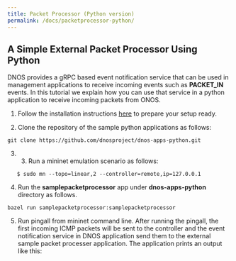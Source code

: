 ```yaml
---
title: Packet Processor (Python version)
permalink: /docs/packetprocessor-python/ 
---
```


## A Simple External Packet Processor Using Python

DNOS provides a gRPC based event notification service that can be used in management applications to receive incoming events such as **PACKET_IN** events. In this tutorial we explain how you can 
use that service in a python application to receive incoming packets from ONOS. 

1. Follow the installation instructions [here](https://dnosproject.github.io/docs/home/) to prepare your setup ready.

2. Clone the repository of the sample python applications as follows:
```console
git clone https://github.com/dnosproject/dnos-apps-python.git
```

3. 3. Run a mininet emulation scenario as follows:
```console
   $ sudo mn --topo=linear,2 --controller=remote,ip=127.0.0.1
```

4. Run the **samplepacketprocessor** app under **dnos-apps-python** directory as follows.
```console
bazel run samplepacketprocessor:samplepacketprocessor 
```
5. Run pingall from mininet command line. After running the pingall, the first incoming ICMP packets will be sent to the controller and the event notification service in DNOS application send them to the external sample packet processer application. The application prints an output like this:



   
